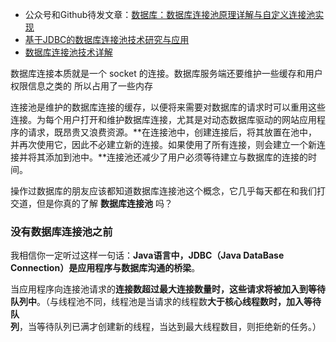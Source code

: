 - 公众号和Github待发文章：[数据库：数据库连接池原理详解与自定义连接池实现](https://www.fangzhipeng.com/javainterview/2019/07/15/mysql-connector-pool.html)
- [基于JDBC的数据库连接池技术研究与应用](http://blog.itpub.net/9403012/viewspace-111794/)
- [数据库连接池技术详解](https://juejin.im/post/5b7944c6e51d4538c86cf195)

数据库连接本质就是一个 socket 的连接。数据库服务端还要维护一些缓存和用户权限信息之类的 所以占用了一些内存

连接池是维护的数据库连接的缓存，以便将来需要对数据库的请求时可以重用这些连接。为每个用户打开和维护数据库连接，尤其是对动态数据库驱动的网站应用程序的请求，既昂贵又浪费资源。**在连接池中，创建连接后，将其放置在池中，并再次使用它，因此不必建立新的连接。如果使用了所有连接，则会建立一个新连接并将其添加到池中。**连接池还减少了用户必须等待建立与数据库的连接的时间。

操作过数据库的朋友应该都知道数据库连接池这个概念，它几乎每天都在和我们打交道，但是你真的了解 **数据库连接池** 吗？

### 没有数据库连接池之前

我相信你一定听过这样一句话：**Java语言中，JDBC（Java DataBase Connection）是应用程序与数据库沟通的桥梁**。

当应用程序向连接池请求的**连接数超过最大连接数量时，这些请求将被加入到等待队列中**。（与线程池不同，线程池是当请求的线程数**大于核心线程数时，加入等待队列**，当等待队列已满才创建新的线程，当达到最大线程数目，则拒绝新的任务。）








